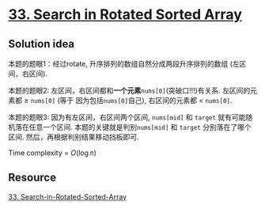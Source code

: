 # [33. Search in Rotated Sorted Array](https://leetcode.com/problems/search-in-rotated-sorted-array/)

## Solution idea

本题的题眼1：经过rotate, 升序排列的数组自然分成两段升序排列的数组 (左区间，右区间).

本题的题眼2: 左区间，右区间都和**一个元素**`nums[0]`(突破口!!!)有关系. 左区间的元素都 $\geq$ `nums[0]` (等于 因为包括`nums[0]`自己), 右区间的元素都 < `nums[0]`.

本题的题眼3: 因为有左区间，右区间两个区间, `nums[mid]` 和 `target` 就有可能随机落在任意一个区间. 本题的关键就是判别`nums[mid]` 和 `target` 分别落在了哪个区间. 然后，再根据判别结果移动挡板即可.

Time complexity = $O(\log n)$

## Resource

[33. Search-in-Rotated-Sorted-Array](https://github.com/wisdompeak/LeetCode/tree/master/Binary_Search/033.Search-in-Rotated-Sorted-Array)